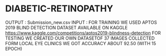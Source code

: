 # DIABETIC-RETINOPATHY
OUTPUT : Submission_new.csv
INPUT : FOR TRAINING WE USED APTOS 2019 BLIND DETECTION DATASET AVAILABLE ON KAGGLE
https://www.kaggle.com/competitions/aptos2019-blindness-detection
FOR TESTING WE CREATED OUR OWN DATASETOF 37 IMAGES COLLECTED FORM LOCAL EYE CLINICS 
WE GOT ACCURACY ABOUT 92.50 (WITH 15 EPOCH)
